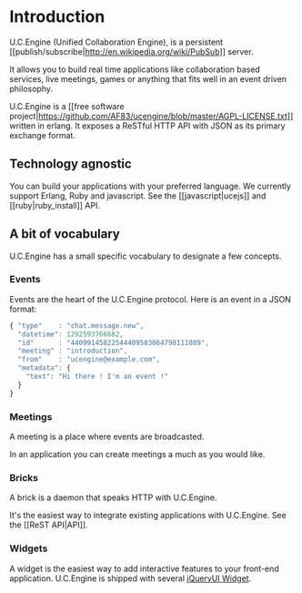 # Introduction

U.C.Engine (Unified Collaboration Engine), is a persistent [[publish/subscribe|http://en.wikipedia.org/wiki/PubSub]] server.

It allows you to build real time applications like collaboration based services, live meetings, games or anything that fits well in an event driven philosophy.

U.C.Engine is a [[free software project|https://github.com/AF83/ucengine/blob/master/AGPL-LICENSE.txt]] written in erlang. It exposes a ReSTful HTTP API with JSON as its primary exchange format.

## Technology agnostic

You can build your applications with your preferred language. We currently support Erlang, Ruby and javascript. See the [[javascript|ucejs]] and [[ruby|ruby_install]] API.

## A bit of vocabulary

U.C.Engine has a small specific vocabulary to designate a few concepts.

### Events

Events are the heart of the U.C.Engine protocol.
Here is an event in a JSON format:

```javascript
{ "type"    : "chat.message.new",
  "datetime": 1292593766682,
  "id"      : "44099145822544409583064798111089",
  "meeting" : "introduction",
  "from"    : "ucengine@example.com",
  "metadata": {
    "text": "Hi there ! I'm an event !"
  }
}
```

### Meetings

A meeting is a place where events are broadcasted.

In an application you can create meetings a much as you would like.

### Bricks

A brick is a daemon that speaks HTTP with U.C.Engine.

It's the easiest way to integrate existing applications with U.C.Engine. See the [[ReST API|API]].

### Widgets

A widget is the easiest way to add interactive features to your front-end application. U.C.Engine is shipped with several [jQueryUI Widget](http://jqueryui.com/).
